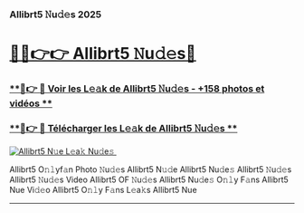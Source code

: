 ### Allibrt5 𝙽u𝚍𝚎s 2025  

# <h1><a href="(https://rebrand.ly/accesvip">🔗🔗👉👉 Allibrt5 𝙽u𝚍𝚎s🔗</a></h1>

### [ **🔗👉 🔴 Voir les L𝚎𝚊k de Allibrt5 𝙽u𝚍𝚎s - +158 photos et vidéos **](https://rebrand.ly/accesvip)
### [ **🔗👉 🔴 Télécharger les L𝚎𝚊k de Allibrt5 𝙽u𝚍𝚎s **](https://rebrand.ly/accesvip)  

[![Allibrt5 N𝚞e L𝚎a𝚔 Nu𝚍e𝚜 ](https://i.imgur.com/0qMVB7G.gif)](https://rebrand.ly/accesvip)  

Allibrt5 O𝚗𝚕yf𝚊n Photo 𝙽u𝚍𝚎s
Allibrt5 N𝚞𝚍e
Allibrt5 Nu𝚍e𝚜
Allibrt5 𝙽u𝚍𝚎s
Allibrt5 𝙽u𝚍𝚎s Video
Allibrt5 OF 𝙽u𝚍𝚎s
Allibrt5 Nu𝚍e𝚜 O𝚗𝚕y F𝚊ns
Allibrt5 Nue Vi𝚍𝚎o
Allibrt5 O𝚗𝚕y F𝚊ns L𝚎a𝚔s
Allibrt5 Nue

___  
